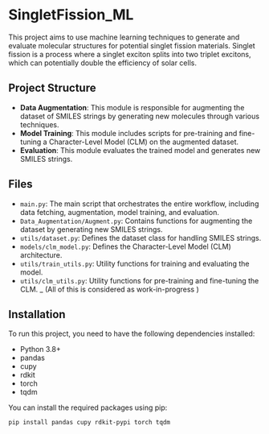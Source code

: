 # SingletFission_ML

This project aims to use machine learning techniques to generate and evaluate molecular structures for potential singlet fission materials. Singlet fission is a process where a singlet exciton splits into two triplet excitons, which can potentially double the efficiency of solar cells. 

## Project Structure

- **Data Augmentation**: This module is responsible for augmenting the dataset of SMILES strings by generating new molecules through various techniques.
- **Model Training**: This module includes scripts for pre-training and fine-tuning a Character-Level Model (CLM) on the augmented dataset.
- **Evaluation**: This module evaluates the trained model and generates new SMILES strings.

## Files

- `main.py`: The main script that orchestrates the entire workflow, including data fetching, augmentation, model training, and evaluation.
- `Data_Augmentation/Augment.py`: Contains functions for augmenting the dataset by generating new SMILES strings.
- `utils/dataset.py`: Defines the dataset class for handling SMILES strings.
- `models/clm_model.py`: Defines the Character-Level Model (CLM) architecture.
- `utils/train_utils.py`: Utility functions for training and evaluating the model.
- `utils/clm_utils.py`: Utility functions for pre-training and fine-tuning the CLM.
_ (All of this is considered as work-in-progress )

## Installation

To run this project, you need to have the following dependencies installed:

- Python 3.8+
- pandas
- cupy
- rdkit
- torch
- tqdm

You can install the required packages using pip:

```bash
pip install pandas cupy rdkit-pypi torch tqdm
